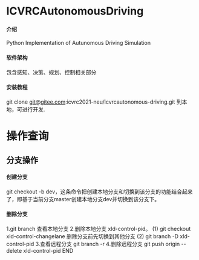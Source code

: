# ICVRCAutonomousDriving

#### 介绍
Python Implementation of Autunomous Driving Simulation

#### 软件架构
包含感知、决策、规划、控制相关部分

#### 安装教程
git clone git@gitee.com:icvrc2021-neu/icvrcautonomous-driving.git 到本地，可进行开发.

# 操作查询
## 分支操作
#### 创建分支
git checkout -b dev，这条命令把创建本地分支和切换到该分支的功能结合起来了，即基于当前分支master创建本地分支dev并切换到该分支下。

#### 删除分支
1.git branch 查看本地分支
2.删除本地分支 xld-control-pid。 (1) git checkout xld-control-changelane 删除分支前先切换到其他分支 (2) git branch -D xld-control-pid
3.查看远程分支 git branch -r
4.删除远程分支 git push origin --delete xld-control-pid END
